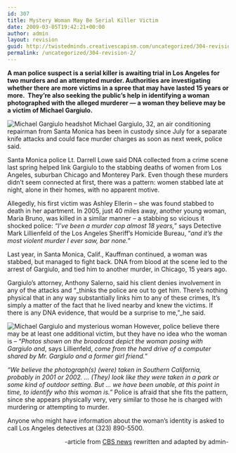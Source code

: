 ```yaml
---
id: 307
title: Mystery Woman May Be Serial Killer Victim
date: 2009-03-05T19:42:21+00:00
author: admin
layout: revision
guid: http://twistedminds.creativescapism.com/uncategorized/304-revision-2/
permalink: /uncategorized/304-revision-2/
---
```

<p class="dropcap-first">
  <strong>A man police suspect is a serial killer is awaiting trial in Los Angeles for two murders and an attempted murder. Authorities are investigating whether there are more victims in a spree that may have lasted 15 years or more.  They&#8217;re also seeking the public&#8217;s help in identifying a woman photographed with the alleged murderer &#8212; a woman they believe may be a victim of Michael Gargiulo. </strong>
</p>

<img class="left" title="serial killer Michael Gargiulo" src="img/post/Gargiulo.jpg" alt="Michael Gargiulo headshot" /> Michael Gargiulo, 32, an air conditioning repairman from Santa Monica has been in custody since July for a separate knife attacks and could face murder charges as soon as next week, police said.

Santa Monica police Lt. Darrell Lowe said DNA collected from a crime scene last spring helped link Gargiulo to the stabbing deaths of women from Los Angeles, suburban Chicago and Monterey Park. Even though these murders didn&#8217;t seem connected at first, there was a pattern: women stabbed late at night, alone in their homes, with no apparent motive.

Allegedly, his first victim was Ashley Ellerin &#8211; she was found stabbed to death in her apartment. In 2005, just 40 miles away, another young woman, Maria Bruno, was killed in a similar manner &#8211; a stabbing so vicious it shocked police: _&#8220;I&#8217;ve been a murder cop almost 18 years,_&#8221; says Detective Mark Lillienfeld of the Los Angeles Sheriff&#8217;s Homicide Bureau, &#8220;_and it&#8217;s the most violent murder I ever saw, bar none._&#8221;

Last year, in Santa Monica, Calif., Kauffman continued, a woman was stabbed, but managed to fight back. DNA from blood at the scene led to the arrest of Gargiulo, and tied him to another murder, in Chicago, 15 years ago.

Gargiulo&#8217;s attorney, Anthony Salerno, said his client denies involvement in any of the attacks and &#8220;_thinks the police are out to get him. There&#8217;s nothing physical that in any way substantially links him to any of these crimes, It&#8217;s simply a matter of the fact that he lived nearby and knew the victims. If there is any DNA evidence, that would be a surprise to me,&#8221;_he said.

<img class="right" title="serial killer Michael Gargiulo and mysterious woman" src="img/post/gargiulo-couple.jpg" alt="Michael Gargiulo and mysterious woman" /> However, police believe there may be at least one additional victim, but they have no idea who the woman is &#8211; &#8220;_Photos shown on the broadcast depict the woman posing with Gargiulo and_, says Lillienfeld, _come from the hard drive of a computer shared by Mr. Gargiulo and a former girl friend._&#8221;

_&#8220;We believe the photograph(s) (were) taken in Southern California, probably in 2001 or 2002. &#8230; (They) look like they were taken in a park or some kind of outdoor setting. But &#8230; we have been unable, at this point in time, to identify who this woman is.&#8221;_ Police is afraid that she fits the pattern, since she appears physically very, very similar to those he is charged with murdering or attempting to murder.

Anyone who might have information about the woman&#8217;s identity is asked to call Los Angeles detectives at (323) 890-5500.

<p style="text-align: right;">
  -article from <a title="cbs news" href="http://www.cbsnews.com">CBS news</a> rewritten and adapted by admin-
</p>